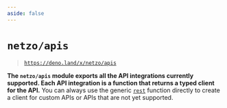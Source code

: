 ```yaml
---
aside: false
---
```


<script setup>
import SectionDocsCards from '@theme/components/sections/SectionDocsCards.vue'
import en from '~/locales/en.js'
</script>

# `netzo/apis`

> [`https://deno.land/x/netzo/apis`](https://deno.land/x/netzo/apis)

**The `netzo/apis` module exports all the API integrations currently supported. Each API integration is a function that returns a typed client for the API.** You can always use the generic [`rest`](#rest) function directly to create a client for custom APIs or APIs that are not yet supported.

<!-- NOTE: pass in 'compact' prop if using with `aside: false` -->
<!-- NOTE: could split into H3 groups via `en.components.filter(...)` -->
<SectionDocsCards :items="en.apis" compact>
  <template #image="{ src, title }">
    <img
      class="mt-5 ml-4 max-w-14 max-h-14"
      v-bind="{ src, title }"
    >
  </template>
</SectionDocsCards>
